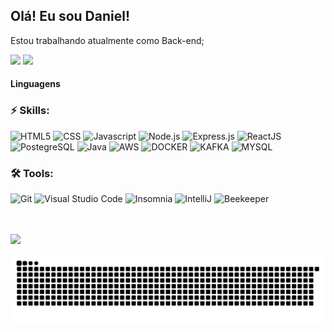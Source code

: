 ## Olá! Eu sou Daniel! 

Estou trabalhando atualmente como Back-end;
 <div>
  <img height="180em" src="https://github-readme-stats.vercel.app/api?username=smarticogit&show_icons=true&theme=dracula&include_all_commits=true&count_private=true"/>
  <img height="180em" src="https://github-readme-stats.vercel.app/api/top-langs/?username=smarticogit&layout=compact&langs_count=16&theme=dracula"/>
</div>
<div style="display: inline_block">
  <h4>Linguagens</h4>
<h3>⚡ Skills:</h3>
<p>
<img alt="HTML5" src="https://img.shields.io/badge/HTML5-E34F26?style=for-the-badge&logo=html5&logoColor=white" />
<img alt="CSS" src="https://img.shields.io/badge/CSS3-1572B6?style=for-the-badge&logo=css3&logoColor=white" />
<img alt="Javascript" src="https://img.shields.io/badge/JavaScript-323330?style=for-the-badge&logo=javascript&logoColor=F7DF1E" />
<img alt="Node.js" src="https://img.shields.io/badge/Node.js-339933?style=for-the-badge&logo=nodedotjs&logoColor=white" />
<img alt="Express.js" src="https://img.shields.io/badge/Express.js-000000?style=for-the-badge&logo=express&logoColor=white" />
<img alt="ReactJS" src="https://img.shields.io/badge/React-20232A?style=for-the-badge&logo=react&logoColor=61DAFB" />
<img alt="PostegreSQL" src="https://img.shields.io/badge/PostgreSQL-316192?style=for-the-badge&logo=postgresql&logoColor=white" />
<img alt="Java" src="https://img.shields.io/badge/Java-E34F80?style=for-the-badge&logo=java&logoColor=white" />
<img alt="AWS" src="https://img.shields.io/badge/Aws-349963?style=for-the-badge&logo=aws&logoColor=white" />
<img alt="DOCKER" src="https://img.shields.io/badge/Docker-143963?style=for-the-badge&logo=docker&logoColor=white" />
<img alt="KAFKA" src="https://img.shields.io/badge/Kafka-145063?style=for-the-badge&logo=kafka&logoColor=white" />
<img alt="MYSQL" src="https://img.shields.io/badge/Mysql-145983?style=for-the-badge&logo=mysql&logoColor=white" />
 
</p>

<h3>🛠️ Tools:</h3>
<p>
  <img alt="Git" src="https://img.shields.io/badge/Git-F05032?style=for-the-badge&logo=git&logoColor=white" />
  <img alt="Visual Studio Code" src="https://img.shields.io/badge/Visual_Studio_Code-0078D4?style=for-the-badge&logo=visual%20studio%20code&logoColor=white" />
  <img alt="Insomnia" src="https://img.shields.io/badge/Insomnia-5849be?style=for-the-badge&logo=Insomnia&logoColor=white" />
  <img alt="IntelliJ" src="https://img.shields.io/badge/Intellij-204910?style=for-the-badge&logo=intellij&logoColor=white" />
  <img alt="Beekeeper" src="https://img.shields.io/badge/Beekeeper-204920?style=for-the-badge&logo=beekeeper&logoColor=white" />
</p>
</div>
 <br>
<div style="display: inline-block"><br> 
  <a href="https://www.linkedin.com/in/danielsilveiradev" target="_blank"><img src="https://img.shields.io/badge/-LinkedIn-%230077B5?style=for-the-badge&logo=linkedin&logoColor=white" target="_blank"></a> 
 
  ![Snake animation](https://github.com/DonovanTarsis/DonovanTarsis/blob/master/.github/workflows/cobrinha.svg)




